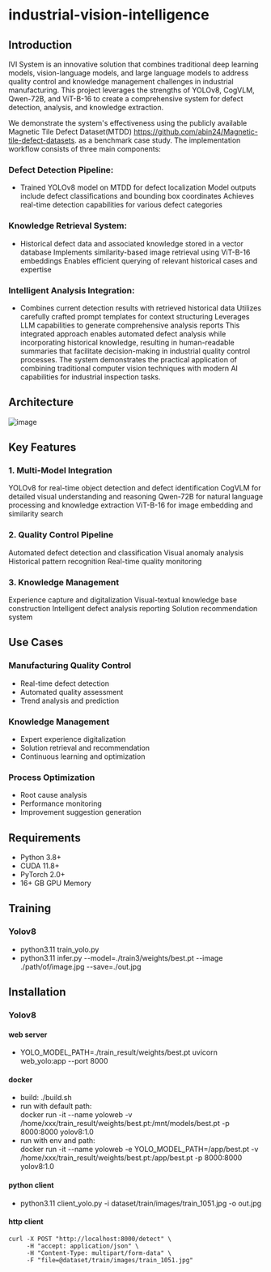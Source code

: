 # industrial-vision-intelligence

## Introduction
IVI System is an innovative solution that combines traditional deep learning models, vision-language models, and large language models to address quality control and knowledge management challenges in industrial manufacturing. This project leverages the strengths of YOLOv8, CogVLM, Qwen-72B, and ViT-B-16 to create a comprehensive system for defect detection, analysis, and knowledge extraction.

We demonstrate the system's effectiveness using the publicly available Magnetic Tile Defect Dataset(MTDD) https://github.com/abin24/Magnetic-tile-defect-datasets. as a benchmark case study. The implementation workflow consists of three main components:

### Defect Detection Pipeline:
  
- Trained YOLOv8 model on MTDD for defect localization
Model outputs include defect classifications and bounding box coordinates
Achieves real-time detection capabilities for various defect categories

### Knowledge Retrieval System:
  
- Historical defect data and associated knowledge stored in a vector database
Implements similarity-based image retrieval using ViT-B-16 embeddings
Enables efficient querying of relevant historical cases and expertise

### Intelligent Analysis Integration:
  
- Combines current detection results with retrieved historical data
Utilizes carefully crafted prompt templates for context structuring
Leverages LLM capabilities to generate comprehensive analysis reports
This integrated approach enables automated defect analysis while incorporating historical knowledge, resulting in human-readable summaries that facilitate decision-making in industrial quality control processes. The system demonstrates the practical application of combining traditional computer vision techniques with modern AI capabilities for industrial inspection tasks.

## Architecture
![image](https://github.com/user-attachments/assets/7c59e18f-2e49-45f6-9d99-5a297383f799)


## Key Features
### 1. Multi-Model Integration
YOLOv8 for real-time object detection and defect identification
CogVLM for detailed visual understanding and reasoning
Qwen-72B for natural language processing and knowledge extraction
ViT-B-16 for image embedding and similarity search
### 2. Quality Control Pipeline
Automated defect detection and classification
Visual anomaly analysis
Historical pattern recognition
Real-time quality monitoring
### 3. Knowledge Management
Experience capture and digitalization
Visual-textual knowledge base construction
Intelligent defect analysis reporting
Solution recommendation system

## Use Cases
### Manufacturing Quality Control
- Real-time defect detection
- Automated quality assessment
- Trend analysis and prediction
### Knowledge Management
- Expert experience digitalization
- Solution retrieval and recommendation
- Continuous learning and optimization
### Process Optimization
- Root cause analysis
- Performance monitoring
- Improvement suggestion generation
## Requirements
- Python 3.8+
- CUDA 11.8+
- PyTorch 2.0+
- 16+ GB GPU Memory

## Training
### Yolov8
- python3.11 train_yolo.py
- python3.11 infer.py --model=./train3/weights/best.pt --image ./path/of/image.jpg --save=./out.jpg

## Installation
### Yolov8
#### web server
- YOLO_MODEL_PATH=./train_result/weights/best.pt uvicorn web_yolo:app --port 8000
#### docker
- build: ./build.sh
- run with default path:  
  docker run -it --name yoloweb -v /home/xxx/train_result/weights/best.pt:/mnt/models/best.pt -p 8000:8000 yolov8:1.0
- run with env and path:  
  docker run -it --name yoloweb -e YOLO_MODEL_PATH=/app/best.pt -v /home/xxx/train_result/weights/best.pt:/app/best.pt -p 8000:8000 yolov8:1.0
#### python client
- python3.11 client_yolo.py -i dataset/train/images/train_1051.jpg -o out.jpg
#### http client
```
curl -X POST "http://localhost:8000/detect" \
     -H "accept: application/json" \
     -H "Content-Type: multipart/form-data" \
     -F "file=@dataset/train/images/train_1051.jpg"
```
